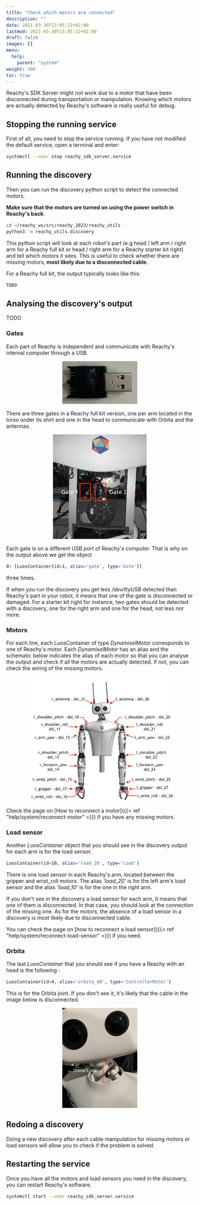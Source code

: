 ```yaml
---
title: "Check which motors are connected"
description: ""
date: 2021-03-30T13:05:22+02:00
lastmod: 2021-03-30T13:05:22+02:00
draft: false
images: []
menu:
  help:
    parent: "system"
weight: 300
toc: true
---
```


Reachy's SDK Server might not work due to a motor that have been disconnected during transportation or manipulation. Knowing which motors are actually detected by Reachy's software is really useful for debug.

## Stopping the running service

First of all, you need to stop the service running. If you have not modified the default service, open a terminal and enter:

```bash
systemctl --user stop reachy_sdk_server.service
```

## Running the discovery

Then you can run the discovery python script to detect the connected motors. 

**Make sure that the motors are turned on using the power switch in Reachy's back**.

```bash
cd ~/reachy_ws/src/reachy_2023/reachy_utils
python3 -m reachy_utils.discovery
```

This python script will look at each robot's part (e.g head / left arm / right arm for a Reachy full kit or head / right arm for a Reachy starter kit right) and tell which motors it sees. This is useful to check whether there are missing motors, **most likely due to a disconnected cable**.

For a Reachy full kit, the output typically looks like this:

```bash
TODO
```

## Analysing the discovery's output

TODO

### Gates

Each part of Reachy is independent and communicate with Reachy's internal computer through a USB.

<p align="center">
  <img src="gate.jpg" alt="drawing" width="40%"/>
</p>

There are three gates in a Reachy full kit version, one per arm located in the torso under its shirt and one in the head to communicate with Orbita and the antennas.

<p align="center">
  <img src="gate_in_torso.jpg" alt="drawing" width="50%"/>
</p>

Each gate is on a different USB port of Reachy's computer. That is why on the output above we get the object

```bash
0: [LuosContainer(id=1, alias='gate', type='Gate')]
```

three times. 

If when you run the discovery you get less */dev/ttyUSB* detected than Reachy's part in your robot, it means that one of the gate is disconnected or damaged. For a starter kit right for instance, two gates should be detected with a discovery, one for the right arm and one for the head, not less nor more.

### Motors

For each line, each LuosContainer of type *DynamixelMotor* corresponds to one of Reachy's motor. Each *DynamixelMotor* has an alias and the schematic below indicates the alias of each motor so that you can analyse the output and check if all the motors are actually detected. If not, you can check the wiring of the missing motors.

<p align="center">
  <img src="reachy_full_annoted.png" alt="drawing" width="80%"/>
</p>

Check the page on [How to reconnect a motor]({{< ref "help/system/reconnect-motor" >}}) if you have any missing motors.

### Load sensor

Another *LuosContainer* object that you should see in the discovery output for each arm is for the load sensor.

```bash
LuosContainer(id=10, alias='load_20', type='Load')
```

There is one load sensor in each Reachy's arm, located between the gripper and wrist_roll motors. The alias *'load_20'* is for the left arm's load sensor and the alias *'load_10'* is for the one in the right arm.

If you don't see in the discovery a load sensor for each arm, it means that one of them is disconnected. In that case, you should look at the connection of the missing one. As for the motors, the absence of a load sensor in a discovery is most likely due to disconnected cable.

You can check the page on [how to reconnect a load sensor]({{< ref "help/system/reconnect-load-sensor" >}}) if you need.

### Orbita

The last *LuosContainer* that you should see if you have a Reachy with an head is the following :

```bash
LuosContainer(id=4, alias='orbita_40', type='ControllerMotor')
```

This is for the Orbita joint. If you don't see it, it's likely that the cable in the image below is disconnected.

<p align="center">
  <img src="cable_orbita.jpg" alt="drawing" width="40%"/>
</p>

## Redoing a discovery

Doing a new discovery after each cable manipulation for missing motors or load sensors will allow you to check if the problem is solved.

## Restarting the service

Once you have all the motors and load sensors you need in the discovery, you can restart Reachy's software.

```bash
systemctl start --user reachy_sdk_server.service
```
